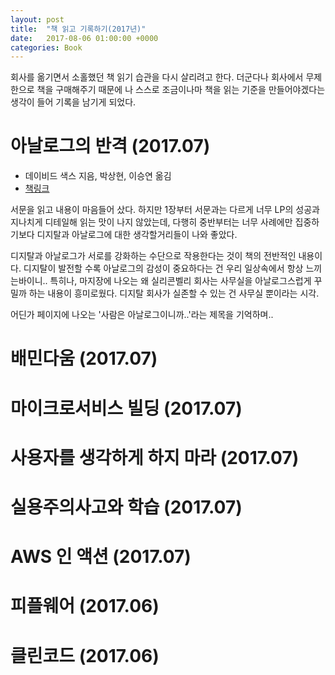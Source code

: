 ```yaml
---
layout: post
title:  "책 읽고 기록하기(2017년)"
date:   2017-08-06 01:00:00 +0000
categories: Book
---
```


회사를 옮기면서 소홀했던 책 읽기 습관을 다시 살리려고 한다.
더군다나 회사에서 무제한으로 책을 구매해주기 때문에 나 스스로 조금이나마 책을 읽는 기준을 만들어야겠다는 생각이 들어 기록을 남기게 되었다.

# 아날로그의 반격 (2017.07)

- 데이비드 색스 지음, 박상현, 이승연 옮김
- [책링크](http://www.kyobobook.co.kr/product/detailViewKor.laf?ejkGb=KOR&barcode=9791160560213)

서문을 읽고 내용이 마음들어 샀다.
하지만 1장부터 서문과는 다르게 너무 LP의 성공과 지나치게 디테일해 읽는 맛이 나지 않았는데,
다행히 중반부터는 너무 사례에만 집중하기보다 디지탈과 아날로그에 대한 생각할거리들이 나와 좋았다.

디지탈과 아날로그가 서로를 강화하는 수단으로 작용한다는 것이 책의 전반적인 내용이다.
디지탈이 발전할 수록 아날로그의 감성이 중요하다는 건 우리 일상속에서 항상 느끼는바이니..
특히나, 마지장에 나오는 왜 실리콘벨리 회사는 사무실을 아날로그스럽게 꾸밀까 하는 내용이 흥미로웠다.
디지탈 회사가 실존할 수 있는 건 사무실 뿐이라는 시각.

어딘가 페이지에 나오는 '사람은 아날로그이니까..'라는 제목을 기억하며..

# 배민다움 (2017.07)


# 마이크로서비스 빌딩 (2017.07)

# 사용자를 생각하게 하지 마라 (2017.07)

# 실용주의사고와 학습 (2017.07)

# AWS 인 액션 (2017.07)

# 피플웨어 (2017.06)

# 클린코드 (2017.06)
